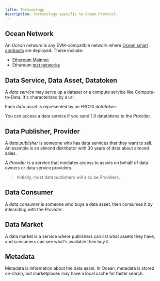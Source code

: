 ```yaml
---
title: Terminology
description: Terminology specific to Ocean Protocol.
---
```


## Ocean Network

An _Ocean network_ is any EVM-compatible network where [Ocean smart contracts](https://github.com/oceanprotocol/ocean-contracts) are deployed. These include:

- [Ethereum Mainnet](https://www.ethereum.org)
- Ethereum [test networks](/concepts/testnets/)

## Data Service, Data Asset, Datatoken

A _data service_ may serve up a dataset or a compute service like Compute-to-Data. It's characterized by a url.

Each _data asset_ is represented by an ERC20 _datatoken_.

You can access a data service if you send 1.0 datatokens to the Provider.

## Data Publisher, Provider

A _data publisher_ is someone who has data services that they want to sell. An example is an almond distributor with 30 years of data about almond sales.

A _Provider_ is a service that mediates access to assets on behalf of data owners or data service providers.

> Initially, most data publishers will also be Providers.

## Data Consumer

A _data consumer_ is someone who buys a data asset, then consumes it by interacting with the _Provider_.

## Data Market

A data market is a service where publishers can list what assets they have, and consumers can see what's available then buy it.

## Metadata

Metadata is information about the data asset. In Ocean, metadata is stored on-chain, but marketplaces may have a local cache for faster search.
